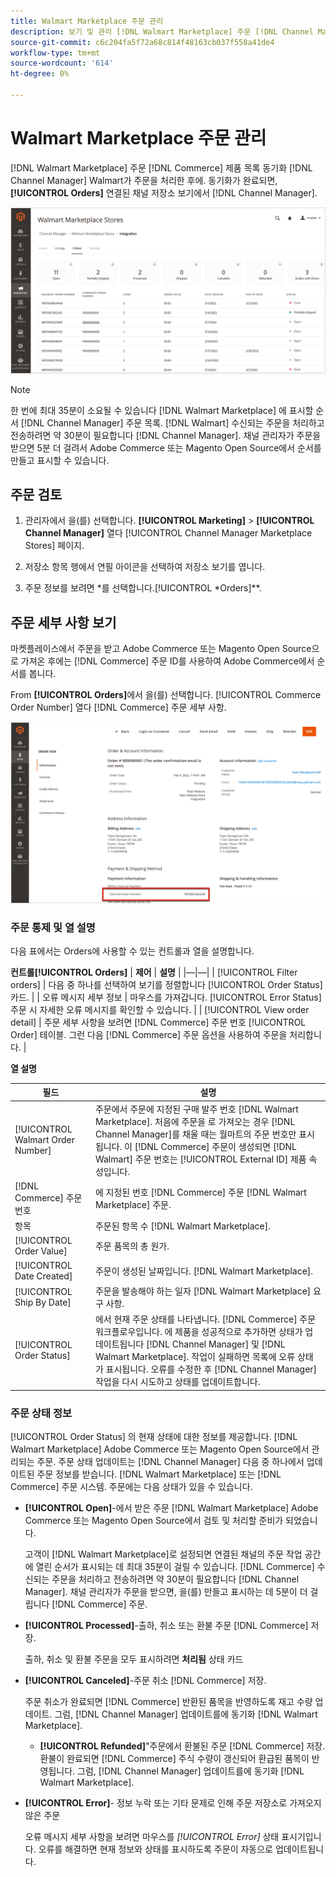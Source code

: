 ```yaml
---
title: Walmart Marketplace 주문 관리
description: 보기 및 관리 [!DNL Walmart Marketplace] 주문 [!DNL Channel Manager] Adobe Commerce 및 Magento Open Source용.
source-git-commit: c6c204fa5f72a68c814f48163cb037f558a41de4
workflow-type: tm+mt
source-wordcount: '614'
ht-degree: 0%

---
```



# Walmart Marketplace 주문 관리

[!DNL Walmart Marketplace] 주문 [!DNL Commerce] 제품 목록 동기화 [!DNL Channel Manager] Walmart가 주문을 처리한 후에. 동기화가 완료되면, **[!UICONTROL Orders]** 연결된 채널 저장소 보기에서 [!DNL Channel Manager].

![Channel Manager 주문 보기를 통해 Walmart Marketplace 주문을 관리할 수 있습니다](assets/orders-dashboard-view.png)

>[!NOTE]
>
>한 번에 최대 35분이 소요될 수 있습니다 [!DNL Walmart Marketplace] 에 표시할 순서 [!DNL Channel Manager] 주문 목록. [!DNL Walmart] 수신되는 주문을 처리하고 전송하려면 약 30분이 필요합니다 [!DNL Channel Manager].  채널 관리자가 주문을 받으면 5분 더 걸려서 Adobe Commerce 또는 Magento Open Source에서 순서를 만들고 표시할 수 있습니다.

## 주문 검토

1. 관리자에서 을(를) 선택합니다. **[!UICONTROL Marketing]** > **[!UICONTROL Channel Manager]** 열다 [!UICONTROL Channel Manager Marketplace Stores] 페이지.

1. 저장소 항목 행에서 연필 아이콘을 선택하여 저장소 보기를 엽니다.

1. 주문 정보를 보려면 *를 선택합니다.[!UICONTROL *Orders]**.

## 주문 세부 사항 보기

마켓플레이스에서 주문을 받고 Adobe Commerce 또는 Magento Open Source으로 가져온 후에는 [!DNL Commerce] 주문 ID를 사용하여 Adobe Commerce에서 순서를 봅니다.

From **[!UICONTROL Orders]**&#x200B;에서 을(를) 선택합니다. [!UICONTROL Commerce Order Number] 열다 [!DNL Commerce]  주문 세부 사항.

![Walmart Marketplace 주문에 대한 상거래 주문 세부 사항 보기](assets/order-detail-with-external-order-id.png)

### 주문 통제 및 열 설명

다음 표에서는 Orders에 사용할 수 있는 컨트롤과 열을 설명합니다.

**컨트롤[!UICONTROL Orders]**
| **제어**                    | **설명**                                                                                                                                               | |—|—| | [!UICONTROL Filter orders]     | 다음 중 하나를 선택하여 보기를 정렬합니다 [!UICONTROL Order Status] 카드.                                                                                        | | 오류 메시지 세부 정보 | 마우스를 가져갑니다. [!UICONTROL Error Status] 주문 시 자세한 오류 메시지를 확인할 수 있습니다.                                                                      | | [!UICONTROL View order detail] | 주문 세부 사항을 보려면 [!DNL Commerce] 주문 번호 [!UICONTROL Order] 테이블. 그런 다음 [!DNL Commerce] 주문 옵션을 사용하여 주문을 처리합니다. |

**열 설명**

| **필드** | **설명** |
|------------------------------------|-----------------------------------------------------------------------------------------------------------------------------------------------------------------------------------------------------------------------------------------------------------------------------------------------------------------------------------------------------------------------------------|
| [!UICONTROL  Walmart Order Number] | 주문에서 주문에 지정된 구매 발주 번호 [!DNL Walmart Marketplace]. 처음에 주문을 로 가져오는 경우 [!DNL Channel Manager]를 채울 때는 월마트의 주문 번호만 표시됩니다. 이 [!DNL Commerce] 주문이 생성되면 [!DNL Walmart] 주문 번호는 [!UICONTROL External ID] 제품 속성입니다. |
| [!DNL Commerce]  주문 번호 | 에 지정된 번호 [!DNL Commerce]  주문 [!DNL Walmart Marketplace] 주문. |
| 항목 | 주문된 항목 수 [!DNL Walmart Marketplace]. |
| [!UICONTROL Order Value] | 주문 품목의 총 원가. |
| [!UICONTROL Date Created] | 주문이 생성된 날짜입니다. [!DNL Walmart Marketplace]. |
| [!UICONTROL Ship By Date] | 주문을 발송해야 하는 일자 [!DNL Walmart Marketplace] 요구 사항. |
| [!UICONTROL Order Status] | 에서 현재 주문 상태를 나타냅니다. [!DNL Commerce] 주문 워크플로우입니다. 에 제품을 성공적으로 추가하면 상태가 업데이트됩니다 [!DNL Channel Manager] 및 [!DNL Walmart Marketplace]. 작업이 실패하면 목록에 오류 상태가 표시됩니다. 오류를 수정한 후 [!DNL Channel Manager] 작업을 다시 시도하고 상태를 업데이트합니다. |

### 주문 상태 정보

[!UICONTROL Order Status] 의 현재 상태에 대한 정보를 제공합니다. [!DNL Walmart Marketplace] Adobe Commerce 또는 Magento Open Source에서 관리되는 주문. 주문 상태 업데이트는 [!DNL Channel Manager] 다음 중 하나에서 업데이트된 주문 정보를 받습니다. [!DNL Walmart Marketplace] 또는 [!DNL Commerce] 주문 시스템. 주문에는 다음 상태가 있을 수 있습니다.

* **[!UICONTROL Open]**-에서 받은 주문 [!DNL Walmart Marketplace] Adobe Commerce 또는 Magento Open Source에서 검토 및 처리할 준비가 되었습니다.

   고객이 [!DNL Walmart Marketplace]로 설정되면 연결된 채널의 주문 작업 공간에 열린 순서가 표시되는 데 최대 35분이 걸릴 수 있습니다. [!DNL Commerce] 수신되는 주문을 처리하고 전송하려면 약 30분이 필요합니다 [!DNL Channel Manager]. 채널 관리자가 주문을 받으면, 을(를) 만들고 표시하는 데 5분이 더 걸립니다 [!DNL Commerce] 주문.

* **[!UICONTROL Processed]**-출하, 취소 또는 환불 주문 [!DNL Commerce] 저장.

   출하, 취소 및 환불 주문을 모두 표시하려면 **처리됨** 상태 카드

* **[!UICONTROL Canceled]**-주문 취소 [!DNL Commerce] 저장.

   주문 취소가 완료되면 [!DNL Commerce] 반환된 품목을 반영하도록 재고 수량 업데이트. 그럼, [!DNL Channel Manager] 업데이트를에 동기화 [!DNL Walmart Marketplace].

   * **[!UICONTROL Refunded]**&quot;주문에서 환불된 주문 [!DNL Commerce] 저장.
   환불이 완료되면 [!DNL Commerce] 주식 수량이 갱신되어 환급된 품목이 반영됩니다. 그럼, [!DNL Channel Manager] 업데이트를에 동기화 [!DNL Walmart Marketplace].

* **[!UICONTROL Error]**- 정보 누락 또는 기타 문제로 인해 주문 저장소로 가져오지 않은 주문

   오류 메시지 세부 사항을 보려면 마우스를 *[!UICONTROL Error]* 상태 표시기입니다. 오류를 해결하면 현재 정보와 상태를 표시하도록 주문이 자동으로 업데이트됩니다.

